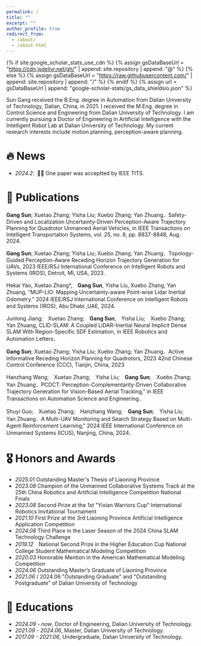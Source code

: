```yaml
---
permalink: /
title: ""
excerpt: ""
author_profile: true
redirect_from: 
  - /about/
  - /about.html
---
```


{% if site.google_scholar_stats_use_cdn %}
{% assign gsDataBaseUrl = "https://cdn.jsdelivr.net/gh/" | append: site.repository | append: "@" %}
{% else %}
{% assign gsDataBaseUrl = "https://raw.githubusercontent.com/" | append: site.repository | append: "/" %}
{% endif %}
{% assign url = gsDataBaseUrl | append: "google-scholar-stats/gs_data_shieldsio.json" %}

<span class='anchor' id='about-me'></span>

Sun Gang received the B.Eng. degree in Automation from Dalian University of Technology, Dalian, China, in 2021. I received the M.Eng. degree in Control Science and Engineering from Dalian University of Technology. I am currently pursuing a Doctor of Engineering in Artificial Intelligence with the Intelligent Robot Lab at Dalian University of Technology. My current research interests include motion planning, perception-aware planning.



# 🔥 News
- *2024.2*: &nbsp;🎉🎉 One paper was acceptted by IEEE TITS.

# 📝 Publications 
  
**Gang Sun**; Xuetao Zhang; Yisha Liu; Xuebo Zhang; Yan Zhuang．Safety-Driven and Localization Uncertainty-Driven Perception-Aware Trajectory Planning for Quadrotor Unmanned Aerial Vehicles, in IEEE Transactions on Intelligent Transportation Systems, vol. 25, no. 8, pp. 8837-8848, Aug. 2024.


**Gang Sun**; Xuetao Zhang; Yisha Liu; Xuebo Zhang; Yan Zhuang．Topology-Guided Perception-Aware Receding Horizon Trajectory Generation for UAVs, 2023 IEEE/RSJ International Conference on Intelligent Robots and Systems (IROS), Detroit, MI, USA, 2023.

Hekai Yao, Xuetao Zhang*,　**Gang Sun**, Yisha Liu, Xuebo Zhang, Yan Zhuang, ”MUP-LIO: Mapping Uncertainty-aware Point-wise Lidar Inertial Odometry.” 2024 IEEE/RSJ International Conference on Intelligent Robots　and Systems (IROS), Abu Dhabi ,UAE, 2024.

Junlong Jiang;　Xuetao Zhang;　**Gang Sun**;　Yisha Liu;　Xuebo Zhang;　Yan Zhuang, CLID-SLAM: A Coupled LiDAR-Inertial Neural Implicit Dense SLAM With Region-Specific SDF Estimation, in IEEE Robotics and Automation Letters．

**Gang Sun**; Xuetao Zhang; Yisha Liu; Xuebo Zhang; Yan Zhuang．Active Informative Receding Horizon Planning for Quadrotors, 2023 42nd Chinese Control Conference (CCC), Tianjin, China, 2023

Hanzhang Wang;　Xuetao Zhang;　Yisha Liu;　**Gang Sun**;　Xuebo Zhang;　Yan Zhuang．PCDCT: Perception-Complementarity-Driven Collaborative Trajectory Generation for Vision-Based Aerial Tracking," in IEEE Transactions on Automation Science and Engineering．

Shuyi Guo;　Xuetao Zhang;　Hanzhang Wang;　**Gang Sun**;　Yisha Liu;　Yan Zhuang．A Multi-UAV Monitoring and Search Strategy Based on Multi-Agent Reinforcement Learning," 2024 IEEE International Conference on Unmanned Systems (ICUS), Nanjing, China, 2024．
# 🎖 Honors and Awards
- *2025.01* Outstanding Master's Thesis of Liaoning Province
- *2023.08* Champion of the Unmanned Collaborative Systems Track at the 25th China Robotics and Artificial Intelligence Competition National Finals
- *2023.08* Second Prize at the 1st "Yixian Warriors Cup" International Robotics Invitational Tournament
- *2021.10* First Prize at the 3rd Liaoning Province Artificial Intelligence Application Competition
- *2024.08* Third Place in the Laser Season of the 2024 China SLAM Technology Challenge
- *2019.12*　National Second Prize in the Higher Education Cup National College Student Mathematical Modeling Competition
- *2020.03* Honorable Mention in the American Mathematical Modeling Competition
- *2024.06* Outstanding Master’s Graduate of Liaoning Province
- *2021.06* / 2024.06 "Outstanding Graduate" and "Outstanding Postgraduate" of Dalian University of Technology

# 📖 Educations
- *2024.09 - now*, Doctor of Engineering, Dalian University of Technology.  
- *2021.09 - 2024.06*, Master, Dalian University of Technology.  
- *2017.09 - 2021.06*, Undergraduate, Dalian University of Technology.

